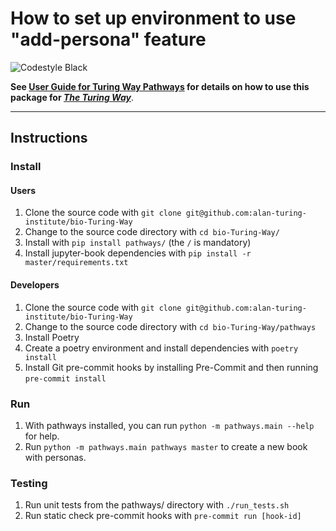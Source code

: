 # How to set up environment to use "add-persona" feature

![Codestyle Black](https://img.shields.io/badge/code%20style-black-000000.svg)

**See [User Guide for Turing Way Pathways](documentation.md) for details on how to use this package for *[The Turing Way](https://github.com/alan-turing-institute/the-turing-way)***.

---

## Instructions

### Install

#### Users

1. Clone the source code with `git clone git@github.com:alan-turing-institute/bio-Turing-Way`
1. Change to the source code directory with `cd bio-Turing-Way/`
1. Install with `pip install pathways/` (the `/` is mandatory)
2. Install jupyter-book dependencies with `pip install -r master/requirements.txt`

#### Developers

1. Clone the source code with `git clone git@github.com:alan-turing-institute/bio-Turing-Way`
1. Change to the source code directory with `cd bio-Turing-Way/pathways`
1. Install Poetry
1. Create a poetry environment and install dependencies with `poetry install`
1. Install Git pre-commit hooks by installing Pre-Commit and then running `pre-commit install`

### Run

1. With pathways installed, you can run `python -m pathways.main --help` for help.
2. Run `python -m pathways.main pathways master` to create a new book with personas.

### Testing

1. Run unit tests from the pathways/ directory with `./run_tests.sh`
1. Run static check pre-commit hooks with `pre-commit run [hook-id]`
